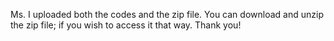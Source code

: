 Ms. I uploaded both the codes and the zip file. You can download and unzip the zip file; if you wish to access it that way. Thank you!
